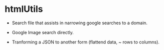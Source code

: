 # htmlUtils

* Search file that assists in narrowing google searches to a domain.

* Google Image search directly.

* Tranforming a JSON to another form (flattend data, ~ rows to columns).
